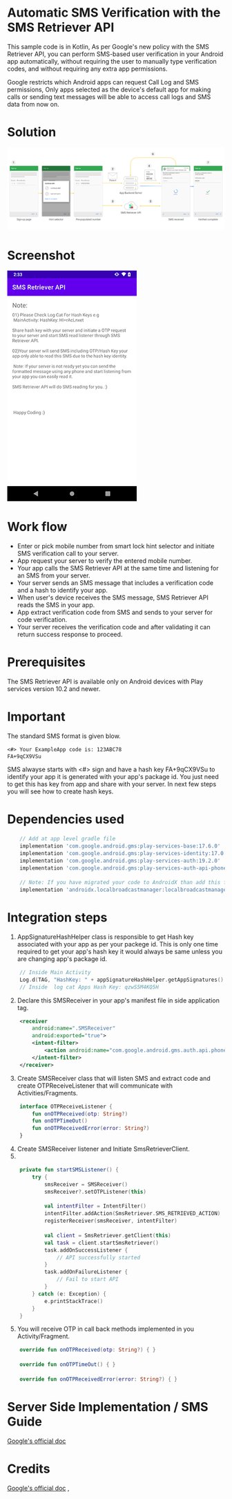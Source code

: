# Automatic SMS Verification with the SMS Retriever API
This sample code is in Kotlin, As per Google's new policy with the SMS Retriever API, you can perform SMS-based user verification in your Android app automatically, without requiring the user to manually type verification codes, and without requiring any extra app permissions.  

Google restricts which Android apps can request Call Log and SMS permissions, Only apps selected as the device's default app for making calls or sending text messages will be able to access call logs and SMS data from now on.

# Solution
<img src="./screenshots/sms_retriever_api.png" width=“400”/>


# Screenshot
<img src="./screenshots/sreenshot_01.png" width="300"/>


# Work flow
- Enter or pick mobile number from smart lock hint selector and initiate SMS verification call to your server.
- App request your server to verify the entered mobile number.
- Your app calls the SMS Retriever API at the same time and listening for an SMS from your server.
- Your server sends an SMS message that includes a verification code and a hash to identify your app.
- When user's device receives the SMS message, SMS Retriever API reads the SMS in your app.
- App extract verification code from SMS and sends to your server for code verification.
- Your server receives the verification code and after validating it can return success response to proceed.

# Prerequisites
The SMS Retriever API is available only on Android devices with Play services version 10.2 and newer.

# Important
The standard SMS format is given blow.

    <#> Your ExampleApp code is: 123ABC78 
    FA+9qCX9VSu

SMS alwayse starts with <#> sign and have a hash key FA+9qCX9VSu to identify your app it is generated with your app's package id. You just need to get this has key from app and share with your server. 
In next few steps you will see how to create hash keys.

# Dependencies used
```gradle
    // Add at app level gradle file
    implementation 'com.google.android.gms:play-services-base:17.6.0'
    implementation 'com.google.android.gms:play-services-identity:17.0.1'
    implementation 'com.google.android.gms:play-services-auth:19.2.0'
    implementation 'com.google.android.gms:play-services-auth-api-phone:17.5.1'

    // Note: If you have migrated your code to AndroidX than add this for LocalBroadCastManager
    implementation 'androidx.localbroadcastmanager:localbroadcastmanager:1.0.0'
```
    
# Integration steps
1. AppSignatureHashHelper class is responsible to get Hash key associated with your app as per your packege id. This is only one time required to get your app's hash key it would always be same unless you are changing app's package id.

```kotlin
    // Inside Main Activity 
    Log.d(TAG, "HashKey: " + appSignatureHashHelper.getAppSignatures().get(0));
    // Inside  log cat Apps Hash Key: qzwS5M4KQ5H
```

2. Declare this SMSReceiver in your app's manifest file in side application tag.

```xml
    <receiver
        android:name=".SMSReceiver"
        android:exported="true">
        <intent-filter>
            <action android:name="com.google.android.gms.auth.api.phone.SMS_RETRIEVED" />
        </intent-filter>
    </receiver> 
```
3. Create SMSReceiver class that will listen SMS and extract code and create OTPReceiveListener that will communicate with Activities/Fragments.

```kotlin
    interface OTPReceiveListener {
        fun onOTPReceived(otp: String?)
        fun onOTPTimeOut()
        fun onOTPReceivedError(error: String?)
    }
```
4.  Create SMSReceiver listener and Initiate SmsRetrieverClient.
5.  
```kotlin
    private fun startSMSListener() {
        try {
            smsReceiver = SMSReceiver()
            smsReceiver?.setOTPListener(this)

            val intentFilter = IntentFilter()
            intentFilter.addAction(SmsRetriever.SMS_RETRIEVED_ACTION)
            registerReceiver(smsReceiver, intentFilter)

            val client = SmsRetriever.getClient(this)
            val task = client.startSmsRetriever()
            task.addOnSuccessListener {
                // API successfully started
            }
            task.addOnFailureListener {
                // Fail to start API
            }
        } catch (e: Exception) {
            e.printStackTrace()
        }
    }
```    
    
5. You will receive OTP in call back methods implemented in you  Activity/Fragment.
```kotlin
    override fun onOTPReceived(otp: String?) { }

    override fun onOTPTimeOut() { }

    override fun onOTPReceivedError(error: String?) { }
```

# Server Side Implementation / SMS Guide
[Google's official doc](https://developers.google.com/identity/sms-retriever/verify)


# Credits
[Google's official doc](https://developers.google.com/identity/sms-retriever/overview) ,
